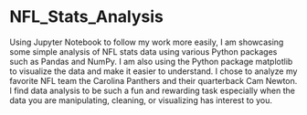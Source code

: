# NFL_Stats_Analysis

Using Jupyter Notebook to follow my work more easily, I am showcasing some simple analysis of NFL stats data using various Python packages such as Pandas and NumPy. I am also using the Python package matplotlib to visualize the data and make it easier to understand. I chose to analyze my favorite NFL team the Carolina Panthers and their quarterback Cam Newton. I find data analysis to be such a fun and rewarding task especially when the data you are manipulating, cleaning, or visualizing has interest to you.
